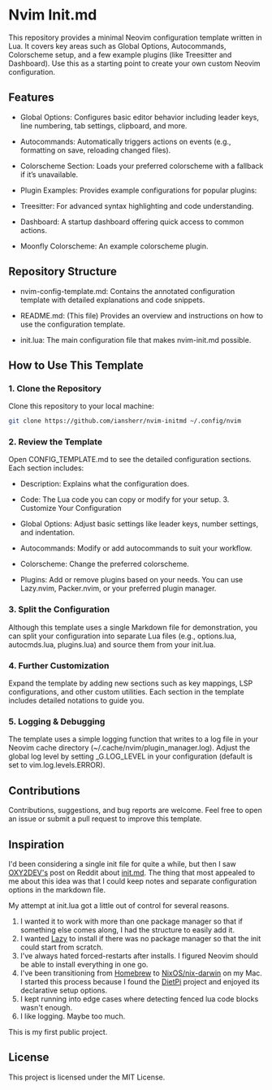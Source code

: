 # Nvim Init.md

This repository provides a minimal Neovim configuration template written in Lua. It covers key areas such as Global Options, Autocommands, Colorscheme setup, and a few example plugins (like Treesitter and Dashboard). Use this as a starting point to create your own custom Neovim configuration.

## Features

- Global Options: Configures basic editor behavior including leader keys, line numbering, tab settings, clipboard, and more.

- Autocommands: Automatically triggers actions on events (e.g., formatting on save, reloading changed files).

- Colorscheme Section: Loads your preferred colorscheme with a fallback if it’s unavailable.

- Plugin Examples: Provides example configurations for popular plugins:

- Treesitter: For advanced syntax highlighting and code understanding.

- Dashboard: A startup dashboard offering quick access to common actions.

- Moonfly Colorscheme: An example colorscheme plugin.

## Repository Structure

- nvim-config-template.md: Contains the annotated configuration template with detailed explanations and code snippets.

- README.md: (This file) Provides an overview and instructions on how to use the configuration template.

- init.lua: The main configuration file that makes nvim-init.md possible.

## How to Use This Template

### 1. Clone the Repository

Clone this repository to your local machine:

```bash
git clone https://github.com/iansherr/nvim-initmd ~/.config/nvim
```

### 2. Review the Template

Open CONFIG_TEMPLATE.md to see the detailed configuration sections. Each section includes:

- Description: Explains what the configuration does.

- Code: The Lua code you can copy or modify for your setup. 3. Customize Your Configuration

- Global Options: Adjust basic settings like leader keys, number settings, and indentation.

- Autocommands: Modify or add autocommands to suit your workflow.

- Colorscheme: Change the preferred colorscheme.

- Plugins: Add or remove plugins based on your needs. You can use Lazy.nvim, Packer.nvim, or your preferred plugin manager.

### 3. Split the Configuration

Although this template uses a single Markdown file for demonstration, you can split your configuration into separate Lua files (e.g., options.lua, autocmds.lua, plugins.lua) and source them from your init.lua.

### 4. Further Customization

Expand the template by adding new sections such as key mappings, LSP configurations, and other custom utilities. Each section in the template includes detailed notations to guide you.

### 5. Logging & Debugging

The template uses a simple logging function that writes to a log file in your Neovim cache directory (~/.cache/nvim/plugin_manager.log). Adjust the global log level by setting \_G.LOG_LEVEL in your configuration (default is set to vim.log.levels.ERROR).

## Contributions

Contributions, suggestions, and bug reports are welcome. Feel free to open an issue or submit a pull request to improve this template.

## Inspiration

I'd been considering a single init file for quite a while, but then I saw [OXY2DEV's](https://github.com/OXY2DEV) post on Reddit about [init.md](https://www.reddit.com/r/neovim/comments/1ev675c/you_have_seen_initvim_initlua_prepare_to_see/). The thing that most appealed to me about this idea was that I could keep notes and separate configuration options in the markdown file.

My attempt at init.lua got a little out of control for several reasons.

1. I wanted it to work with more than one package manager so that if something else comes along, I had the structure to easily add it.
2. I wanted [Lazy](https://github.com/folke/lazy.nvim) to install if there was no package manager so that the init could start from scratch.
3. I've always hated forced-restarts after installs. I figured Neovim should be able to install everything in one go.
4. I've been transitioning from [Homebrew](https://brew.sh/) to [NixOS/nix-darwin](https://github.com/LnL7/nix-darwin) on my Mac. I started this process because I found the [DietPi](https://github.com/MichaIng/DietPi) project and enjoyed its declarative setup options.
5. I kept running into edge cases where detecting fenced lua code blocks wasn't enough.
6. I like logging. Maybe too much.

This is my first public project.

## License

This project is licensed under the MIT License.
